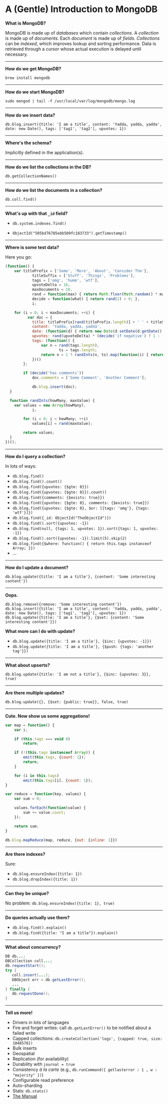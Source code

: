 # A (Gentle) Introduction to MongoDB

**What is MongoDB?**

MongoDB is made up of *databases* which contain *collections*. A *collection* is made up of *documents*. Each *document* is made up of *fields*. *Collections* can be *indexed*, which improves lookup and sorting performance. Data is retrieved through a *cursor* whose actual execution is delayed until necessary.

* * *

**How do we get MongoDB?**

    brew install mongodb

* * *
   
**How do we start MongoDB?**

    sudo mongod | tail -f /usr/local/var/log/mongodb/mongo.log 

* * *
  
**How do we insert data?**

    db.blog.insert({title: 'I am a title', content: 'Yadda, yadda, yadda', date: new Date(), tags: ['tag1', 'tag2'], upvotes: 1})

* * *

**Where's the schema?**

Implicitly defined in the application(s).

* * *

**How do we list the collections in the DB?**

    db.getCollectionNames()

* * *

**How do we list the documents in a collection?**

    db.coll.find()

* * *

**What's up with that `_id` field?**

* `db.system.indexes.find()`

* `ObjectId("505bd76785ebb509fc183733").getTimestamp()`

* * *

**Where is some test data?**

Here you go:

```javascript
(function() {
	var titlePrefix = ['Some', 'More', 'About', 'Consider The'],
			titleSuffix = ['Stuff', 'Things', 'Problems'],
			tags = ['omg', 'humm', 'wtf'],
			upvoteDelta = 16,
			maxDocuments = 10,
			rand = function(max) { return Math.floor(Math.random() * max); },
			decide = function(what) { return rand(2) > 0; },
			i;

	for (i = 0; i < maxDocuments; ++i) {
		  var doc = {
		  	title: titlePrefix[rand(titlePrefix.length)] + ' ' + titleSuffix[rand(titleSuffix.length)],
		  	content: 'Yadda, yadda, yadda',
		  	date: (function(d) { return new Date(d.setDate(d.getDate() + rand(maxDocuments))); })(new Date()),
		  	upvotes: rand(upvoteDelta) * (decide('if negative') ? 1 : -1),
		  	tags: (function() {
	  			var n = rand(tags.length),
	  		    	    ts = tags.length;
	  			return n > 1 ? randInts(n, ts).map(function(i) { return tags[i]; }) : tags[rand(ts)];
		  	})()
  		};

  		if (decide('has comments')) 
  			doc.comments = ['Some Comment', 'Another Comment'];

			db.blog.insert(doc);
  }

  function randInts(howMany, maxValue) {
  	var values = new Array(howMany),
  			i;

		for (i = 0; i < howMany; ++i) 
			values[i] = rand(maxValue);

		return values;
  }
})();
```

* * *

**How do I query a collection?**

In lots of ways:

* `db.blog.find()`
* `db.blog.find().count()`
* `db.blog.find({upvotes: {$gte: 0}})`
* `db.blog.find({upvotes: {$gte: 0}}).count()`
* `db.blog.find({comments: {$exists: true}})`
* `db.blog.find({upvotes: {$gte: 0}, comments: {$exists: true}})`
* `db.blog.find({upvotes: {$gte: 0}, $or: [{tags: 'omg'}, {tags: 'wtf'}]})`
* `db.blog.find({_id: ObjectId("TheObjectId")})`
* `db.blog.find().sort({upvotes: -1})`
* `db.blog.find(null, {tags: 1, upvotes: 1}).sort({tags: 1, upvotes: -1})`
* `db.blog.find().sort({upvotes: -1}).limit(5).skip(2)`
* `db.blog.find({$where: function() { return this.tags instanceof Array; }})`
* ...

* * *

**How do I update a document?**

    db.blog.update({title: 'I am a title'}, {content: 'Some interesting content'})

* * *

**Oops.**

    db.blog.remove({remove: 'Some interesting content'})
    db.blog.insert({title: 'I am a title', content: 'Yadda, yadda, yadda', date: new Date(), tags: ['tag1', 'tag2'], upvotes: 1})
    db.blog.update({title: 'I am a title'}, {$set: {content: 'Some interesting content'}})

**What more can I do with update?**

* `db.blog.update({title: 'I am a title'}, {$inc: {upvotes: -1}})`
* `db.blog.update({title: 'I am a title'}, {$push: {tags: 'another tag'}})`

* * *

**What about upserts?**

    db.blog.update({title: 'I am not a title'}, {$inc: {upvotes: 3}}, true)

* * *

**Are there multiple updates?**

    db.blog.update({}, {$set: {public: true}}, false, true)
    
* * *

**Cute. Now show us some aggregations!**

```javascript
var map = function() {
	var i;

	if (this.tags === void 0)
		return;

	if (!(this.tags instanceof Array)) {
		emit(this.tags, {count: 1});
		return;
	}

	for (i in this.tags)
		emit(this.tags[i], {count: 1});
}

var reduce = function(key, values) {
	var sum = 0;

	values.forEach(function(value) {
		sum += value.count;
	});

	return sum;
}

db.blog.mapReduce(map, reduce, {out: {inline: 1}})
```

* * *

**Are there indexes?**

Sure:

* `db.blog.ensureIndex({title: 1})`
* `db.blog.dropIndex({title: 1})`

* * *

**Can they be unique?**

No problem: `db.blog.ensureIndex({title: 1}, true)`

* * *

**Do queries actually use them?**

* `db.blog.find().explain()`
* `db.blog.find({title: "I am a title"}).explain()`

* * *

**What about concurrency?**

```java
DB db...;
DBCollection coll...;
db.requestStart();
try {
   coll.insert(...);
   DBObject err = db.getLastError();
   ...
} finally {
   db.requestDone();
}
```

* * *		

**Tell us more!**

* Drivers in lots of languages
* Fire and forget writes: call `db.getLastError()` to be notified about a failed write 
* Capped collections: `db.createCollection('logs', {capped: true, size: 1048576})`
* Bulk inserts
* Geospatial
* Replication  (for availability)
* Durability with `journal = true`
* Consistency *à la carte* (e.g., `db.runCommand({ getlasterror : 1 , w : "majority" })`)
* Configurable read preference
* Auto-sharding
* Stats: `db.stats()`
* [The Manual](http://docs.mongodb.org/manual/contents/ "MongoDb Manual")
